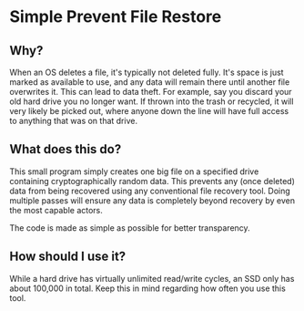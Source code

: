 # Simple Prevent File Restore
## Why?
When an OS deletes a file, it's typically not deleted fully. It's space is just marked as available to use, and any data will remain there until another file overwrites it. This can lead to data theft. For example, say you discard your old hard drive you no longer want. If thrown into the trash or recycled, it will very likely be picked out, where anyone down the line will have full access to anything that was on that drive.

## What does this do?
This small program simply creates one big file on a specified drive containing cryptographically random data. This prevents any (once deleted) data from being recovered using any conventional file recovery tool. Doing multiple passes will ensure any data is completely beyond recovery by even the most capable actors.

The code is made as simple as possible for better transparency.

## How should I use it?
While a hard drive has virtually unlimited read/write cycles, an SSD only has about 100,000 in total. Keep this in mind regarding how often you use this tool.
